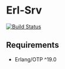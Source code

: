 # Erl-Srv

[![Build Status](https://travis-ci.org/M1nified/Erl-Srv.svg?branch=master)](https://travis-ci.org/M1nified/Erl-Srv)

## Requirements

- Erlang/OTP ^19.0

